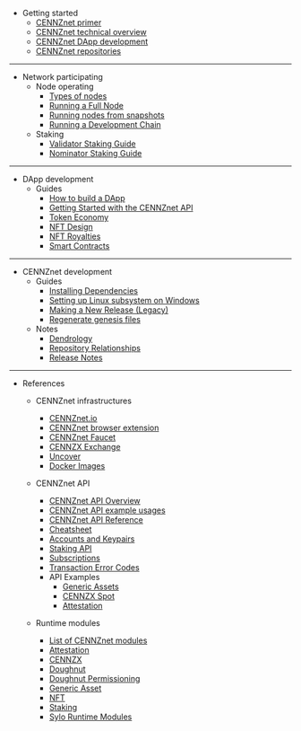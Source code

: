 - Getting started
    - [CENNZnet primer](Getting-started/CENNZnet-primer)
    - [CENNZnet technical overview](Getting-started/CENNZnet-technical-overview)
    - [CENNZnet DApp development](Getting-started/CENNZnet-dapp-development)
    - [CENNZnet repositories](Getting-started/CENNZnet-repos)
---
- Network participating
    - Node operating
        - [Types of nodes](Network-participating/Node-operating/Types-of-nodes)
        - [Running a Full Node](Network-participating/Node-operating/Running-a-Full-Node)
        - [Running nodes from snapshots](Network-participating/Node-operating/Running-nodes-from-snapshots)
        - [Running a Development Chain](Network-participating/Node-operating/Running-a-Dev-Chain)
    - Staking
        - [Validator Staking Guide](Network-participating/Staking/Validator-Guide)
        - [Nominator Staking Guide](Network-participating/Staking/Nominator-Staking-Guide)

---
- DApp development
    - Guides
        - [How to build a DApp](Dapp-development/Guides/How-to-build-a-DApp)
        - [Getting Started with the CENNZnet API](Dapp-development/Guides/Getting-started-with-the-CENNZnet-API)
        - [Token Economy](Dapp-development/Guides/Token-Economy)
        - [NFT Design](Dapp-development/Guides/How-to-design-NFTs)
        - [NFT Royalties](Dapp-development/Guides/NFT-royalties)
        - [Smart Contracts](Dapp-development/Guides/Using-Smart-Contracts-on-CENNZnet)

---
- CENNZnet development
    - Guides
        - [Installing Dependencies](CENNZnet-development/Guides/Installing-Dependencies)
        - [Setting up Linux subsystem on Windows](CENNZnet-development/Guides/Set-up-Linux-Sub-system-for-Windows)
        - [Making a New Release (Legacy)](CENNZnet-development/Guides/Making-a-New-Release)
        - [Regenerate genesis files](CENNZnet-development/Guides/Regenerating-genesis-files-on-Release)
    - Notes
        - [Dendrology](CENNZnet-development/Notes/Dendrology)
        - [Repository Relationships](CENNZnet-development/Notes/Repository-Relationships)
        - [Release Notes](CENNZnet-development/Notes/Release-Notes)

---
- References
    - CENNZnet infrastructures
        - [CENNZnet.io](References/CENNZnet-infrastructures/Exploring-the-CENNZnet-UI)
        - [CENNZnet browser extension](References/CENNZnet-infrastructures/CENNZnet-browser-extension)
        - [CENNZnet Faucet](References/CENNZnet-infrastructures/CENNZnet-faucet)
        - [CENNZX Exchange](References/CENNZnet-infrastructures/CENNZX-Exchange)
        - [Uncover](References/CENNZnet-infrastructures/Uncover)
        - [Docker Images](https://hub.docker.com/r/cennznet/cennznet/tags)

    - CENNZnet API
        - [CENNZnet API Overview](References/CENNZnet-API/CENNZnet-API-Overview)
        - [CENNZnet API example usages](References/CENNZnet-API/CENNZnet-API-example-usages)
        - [CENNZnet API Reference](References/CENNZnet-API/Technical-Reference)
        - [Cheatsheet](References/CENNZnet-API/Cheatsheet)
        - [Accounts and Keypairs](References/CENNZnet-API/Accounts-and-Keypairs)
        - [Staking API](References/CENNZnet-API/Staking)
        - [Subscriptions](References/CENNZnet-API/Subscriptions)
        - [Transaction Error Codes](References/CENNZnet-API/Transaction-Error-Codes)
        - API Examples
            - [Generic Assets](References/CENNZnet-API/Examples/API-examples-Generic-Assets)
            - [CENNZX Spot](References/CENNZnet-API/Examples/API-examples-CENNZX-Spot)
            - [Attestation](References/CENNZnet-API/Examples/API-examples-Attestation)

    - Runtime modules
        - [List of CENNZnet modules](References/Runtime-modules/List-of-cennznet-modules)
        - [Attestation](References/Runtime-modules/Attestation)
        - [CENNZX](References/Runtime-modules/CENNZX)
        - [Doughnut](References/Runtime-modules/Doughnut)
        - [Doughnut Permissioning](References/Runtime-modules/Doughnut-Permissioning)
        - [Generic Asset](References/Runtime-modules/Generic-Asset)
        - [NFT](References/Runtime-modules/NFT)
        - [Staking](References/Runtime-modules/Staking)
        - [Sylo Runtime Modules](References/Runtime-modules/Sylo-Runtime-Modules)

    
